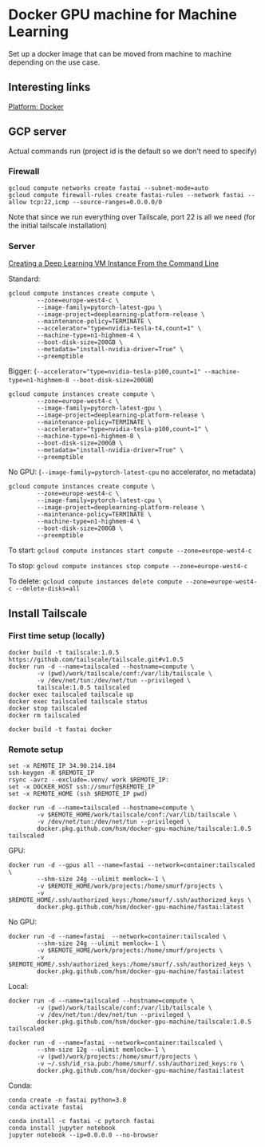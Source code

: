 # Docker GPU machine for Machine Learning

Set up a docker image that can be moved from machine to machine depending on the use case.

## Interesting links

[Platform: Docker](https://forums.fast.ai/t/platform-docker-free-non-beginner/65908/21)

## GCP server

Actual commands run (project id is the default so we don't need to specify)

### Firewall

```
gcloud compute networks create fastai --subnet-mode=auto
gcloud compute firewall-rules create fastai-rules --network fastai --allow tcp:22,icmp --source-ranges=0.0.0.0/0
```

Note that since we run everything over Tailscale, port 22 is all we need (for the initial tailscale installation)

### Server

[Creating a Deep Learning VM Instance From the Command Line](https://cloud.google.com/ai-platform/deep-learning-vm/docs/cli)

Standard:
```
gcloud compute instances create compute \
        --zone=europe-west4-c \
        --image-family=pytorch-latest-gpu \
        --image-project=deeplearning-platform-release \
        --maintenance-policy=TERMINATE \
        --accelerator="type=nvidia-tesla-t4,count=1" \
        --machine-type=n1-highmem-4 \
        --boot-disk-size=200GB \
        --metadata="install-nvidia-driver=True" \
        --preemptible
```
Bigger: (`--accelerator="type=nvidia-tesla-p100,count=1" --machine-type=n1-highmem-8 --boot-disk-size=200GB`)
```
gcloud compute instances create compute \
        --zone=europe-west4-c \
        --image-family=pytorch-latest-gpu \
        --image-project=deeplearning-platform-release \
        --maintenance-policy=TERMINATE \
        --accelerator="type=nvidia-tesla-p100,count=1" \
        --machine-type=n1-highmem-8 \
        --boot-disk-size=200GB \
        --metadata="install-nvidia-driver=True" \
        --preemptible
```
No GPU: (`--image-family=pytorch-latest-cpu` no accelerator, no metadata)
```
gcloud compute instances create compute \
        --zone=europe-west4-c \
        --image-family=pytorch-latest-cpu \
        --image-project=deeplearning-platform-release \
        --maintenance-policy=TERMINATE \
        --machine-type=n1-highmem-4 \
        --boot-disk-size=200GB \
        --preemptible
```

To start: `gcloud compute instances start compute --zone=europe-west4-c`

To stop: `gcloud compute instances stop compute --zone=europe-west4-c`

To delete: `gcloud compute instances delete compute --zone=europe-west4-c --delete-disks=all`

## Install Tailscale

### First time setup (locally)

```
docker build -t tailscale:1.0.5 https://github.com/tailscale/tailscale.git#v1.0.5
docker run -d --name=tailscaled --hostname=compute \
        -v (pwd)/work/tailscale/conf:/var/lib/tailscale \
        -v /dev/net/tun:/dev/net/tun --privileged \
        tailscale:1.0.5 tailscaled
docker exec tailscaled tailscale up
docker exec tailscaled tailscale status
docker stop tailscaled
docker rm tailscaled

docker build -t fastai docker
```

### Remote setup

```
set -x REMOTE_IP 34.90.214.184
ssh-keygen -R $REMOTE_IP
rsync -avrz --exclude=.venv/ work $REMOTE_IP:
set -x DOCKER_HOST ssh://smurf@$REMOTE_IP
set -x REMOTE_HOME (ssh $REMOTE_IP pwd)

docker run -d --name=tailscaled --hostname=compute \
        -v $REMOTE_HOME/work/tailscale/conf:/var/lib/tailscale \
        -v /dev/net/tun:/dev/net/tun --privileged \
        docker.pkg.github.com/hsm/docker-gpu-machine/tailscale:1.0.5 tailscaled
```

GPU:
```
docker run -d --gpus all --name=fastai --network=container:tailscaled \
        --shm-size 24g --ulimit memlock=-1 \
        -v $REMOTE_HOME/work/projects:/home/smurf/projects \
        -v $REMOTE_HOME/.ssh/authorized_keys:/home/smurf/.ssh/authorized_keys \
        docker.pkg.github.com/hsm/docker-gpu-machine/fastai:latest
```

No GPU:
```
docker run -d --name=fastai  --network=container:tailscaled \
        --shm-size 24g --ulimit memlock=-1 \
        -v $REMOTE_HOME/work/projects:/home/smurf/projects \
        -v $REMOTE_HOME/.ssh/authorized_keys:/home/smurf/.ssh/authorized_keys \
        docker.pkg.github.com/hsm/docker-gpu-machine/fastai:latest
```

Local:
```
docker run -d --name=tailscaled --hostname=compute \
        -v (pwd)/work/tailscale/conf:/var/lib/tailscale \
        -v /dev/net/tun:/dev/net/tun --privileged \
        docker.pkg.github.com/hsm/docker-gpu-machine/tailscale:1.0.5 tailscaled

docker run -d --name=fastai --network=container:tailscaled \
        --shm-size 12g --ulimit memlock=-1 \
        -v (pwd)/work/projects:/home/smurf/projects \
        -v ~/.ssh/id_rsa.pub:/home/smurf/.ssh/authorized_keys:ro \
        docker.pkg.github.com/hsm/docker-gpu-machine/fastai:latest
```

Conda:
```
conda create -n fastai python=3.8
conda activate fastai
```

```
conda install -c fastai -c pytorch fastai
conda install jupyter notebook
jupyter notebook --ip=0.0.0.0 --no-browser
```
